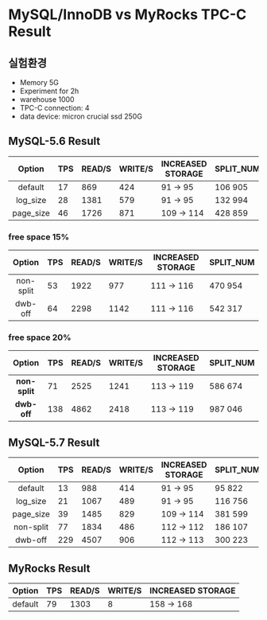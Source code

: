 # MySQL/InnoDB vs MyRocks TPC-C Result

## 실험환경
- Memory 5G
- Experiment for 2h
- warehouse 1000
- TPC-C connection: 4
- data device: micron crucial ssd 250G

## MySQL-5.6  Result

| Option   |  TPS | READ/S | WRITE/S  | INCREASED STORAGE | SPLIT_NUM |
|:----------:|-------------|-------------|-------------|-------------|-------------|
|default| 17 | 869  | 424 | 91 -> 95 | 106 905 |
|log_size| 28 | 1381  | 579 |  91 -> 95 | 132 994 |
|page_size| 46 | 1726 | 871 | 109 -> 114 | 428 859 |

### free space 15%

| Option   |  TPS | READ/S | WRITE/S  | INCREASED STORAGE | SPLIT_NUM |
|:----------:|-------------|-------------|-------------|-------------|-------------|
|non-split|53 |  1922 | 977 |  111 -> 116 | 470 954 |
|dwb-off | 64 |  2298  | 1142 |  111 -> 116 | 542 317 |

### **free space 20%**

| Option   |  TPS | READ/S | WRITE/S  | INCREASED STORAGE | SPLIT_NUM |
|:----------:|-------------|-------------|-------------|-------------|-------------|
|**non-split** | 71 |  2525  | 1241 |  113 -> 119 | 586 674|
|**dwb-off** | 138 |  4862  | 2418 |  113 -> 119 | 987 046|

## MySQL-5.7 Result

| Option   |  TPS | READ/S | WRITE/S  | INCREASED STORAGE | SPLIT_NUM |
|:----------:|-------------|-------------|-------------|-------------|-------------|
|default| 13 | 988  | 414 | 91 -> 95 | 95 822 |
|log_size| 21 | 1067  | 489 | 91 -> 95 | 116 756 |
|page_size| 39 | 1485 | 829  |  109 -> 114 | 381 599 |
|non-split| 77 | 1834  | 486 | 112 -> 112 | 186 107 |
| dwb-off | 229 | 4507  | 906 | 112 -> 113 | 300 223 |

## MyRocks Result

| Option   |  TPS | READ/S | WRITE/S  | INCREASED STORAGE | 
|:----------:|-------------|-------------|-------------|-------------|
|default| 79 | 1303 | 8 | 158 -> 168 | 
